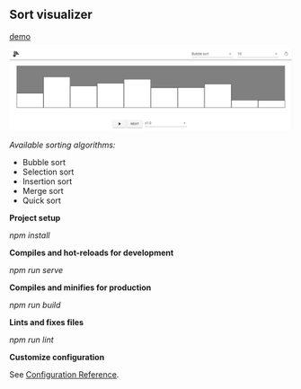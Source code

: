 ## Sort visualizer
[demo](http://sort-visualizer.surge.sh/ "demo")

[![demo_image](https://github.com/Allonsy22/sort-visualizer/blob/main/src/assets/demo.JPG "demo_image")](https://github.com/Allonsy22/sort-visualizer/blob/main/src/assets/demo.JPG "demo_image")

*Available sorting algorithms:*

- Bubble sort
- Selection sort
- Insertion sort
- Merge sort
- Quick sort

**Project setup**

*npm install*

**Compiles and hot-reloads for development**

*npm run serve*

**Compiles and minifies for production**

*npm run build*

**Lints and fixes files**

*npm run lint*

**Customize configuration**

See [Configuration Reference](https://cli.vuejs.org/config/ "Configuration Reference").